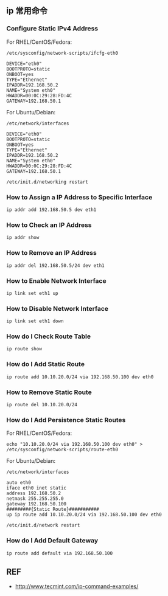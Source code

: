 ## ip 常用命令

### Configure Static IPv4 Address

For RHEL/CentOS/Fedora:

`/etc/sysconfig/network-scripts/ifcfg-eth0`

	DEVICE="eth0"
	BOOTPROTO=static
	ONBOOT=yes
	TYPE="Ethernet"
	IPADDR=192.168.50.2
	NAME="System eth0"
	HWADDR=00:0C:29:28:FD:4C
	GATEWAY=192.168.50.1

For Ubuntu/Debian:

`/etc/network/interfaces`

	DEVICE="eth0"
	BOOTPROTO=static
	ONBOOT=yes
	TYPE="Ethernet"
	IPADDR=192.168.50.2
	NAME="System eth0"
	HWADDR=00:0C:29:28:FD:4C
	GATEWAY=192.168.50.1

`/etc/init.d/networking restart`

### How to Assign a IP Address to Specific Interface

	ip addr add 192.168.50.5 dev eth1

### How to Check an IP Address

	ip addr show

### How to Remove an IP Address

	ip addr del 192.168.50.5/24 dev eth1

### How to Enable Network Interface

	ip link set eth1 up

### How to Disable Network Interface

	ip link set eth1 down

### How do I Check Route Table

	ip route show

### How do I Add Static Route

	ip route add 10.10.20.0/24 via 192.168.50.100 dev eth0

### How to Remove Static Route

	ip route del 10.10.20.0/24

### How do I Add Persistence Static Routes

For RHEL/CentOS/Fedora:

	echo "10.10.20.0/24 via 192.168.50.100 dev eth0" > /etc/sysconfig/network-scripts/route-eth0

For Ubuntu/Debian:

`/etc/network/interfaces`

	auto eth0
	iface eth0 inet static
	address 192.168.50.2
	netmask 255.255.255.0
	gateway 192.168.50.100
	#########{Static Route}###########
	up ip route add 10.10.20.0/24 via 192.168.50.100 dev eth0

`/etc/init.d/network restart`

### How do I Add Default Gateway

	ip route add default via 192.168.50.100

## REF

* http://www.tecmint.com/ip-command-examples/
